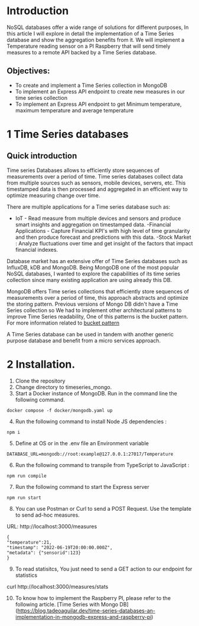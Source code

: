 
# Introduction

NoSQL databases offer a wide range of solutions for different purposes, In this article I will explore in detail the implementation of a Time Series database and show the aggregation benefits from it. We will implement a Temperature reading sensor on a PI Raspberry that will send timely measures to a remote API backed by a Time Series database.


## Objectives: 

- To create and implement a Time Series collection in MongoDB
- To implement an Express API endpoint to create new measures in our time series collection
- To implement an Express API  endpoint to get Minimum temperature, maximum temperature and average temperature



# 1  Time Series databases

## Quick introduction
Time series Databases allows to efficiently store sequences of measurements over a period of time.  Time series databases collect data from multiple sources such as sensors, mobile devices, servers, etc. This timestamped data is then processed and aggregated in an efficient way to optimize measuring change over time.

There are multiple applications for a Time series database such as:

- IoT - Read measure from multiple devices and sensors and produce smart insights and aggregation on timestamped data.
-Financial Applications - Capture Financial KPI's with high level of time granularity and then produce forecast and predictions with this data.
-Stock Market : Analyze fluctuations over time and get insight of the factors that impact financial indexes.

Database market has an extensive offer of Time Series databases such as InfluxDB, kDB and MongoDB. Being MongoDB one of the most popular NoSQL databases, I wanted to explore the capabilities of its time series collection since many existing application are using already this DB.

MongoDB offers  Time series collections that efficiently store sequences of measurements over a period of time, this approach abstracts and optimize the storing pattern. Previous versions of Mongo DB didn't have a Time Series collection so We had to implement other architectural patterns to improve Time Series readability, One of this patterns is the bucket pattern. For more information related to [bucket pattern](https://www.mongodb.com/developer/how-to/bucket-pattern/)
 

A Time Series database can be used in tandem with another generic purpose database and benefit from a micro services approach.

# 2 Installation.

1. Clone the repository
2. Change directory to timeseries_mongo.
3. Start a Docker instance of MongoDB. Run in the command line the following command.
```
docker compose -f docker/mongodb.yaml up
```
4. Run  the following command to install Node JS dependencies :
```
npm i
```
5. Define at OS or in the .env file an Environment variable
```
DATABASE_URL=mongodb://root:example@127.0.0.1:27017/Temperature
```
6. Run  the following command to transpile from TypeScript to JavaScript :
```
npm run compile
```
7. Run the following command to start the Express server

```
npm run start
```

8. You can use Postman or Curl to send a POST Request. Use the template to send ad-hoc measures.

URL: http://localhost:3000/measures

```
{
"temperature":21,
"timestamp": "2022-06-19T20:00:00.000Z",
"metadata": {"sensorid":123}
}
```
9. To read statisitcs, You just need to send a GET action to our endpoint for statistics

curl http://localhost:3000/measures/stats

10. To know how to implement the Raspberry PI, please refer to the following article. [Time Series with Mongo DB] (https://blog.tadeoaguilar.dev/time-series-databases-an-implementation-in-mongodb-express-and-raspberry-pi)